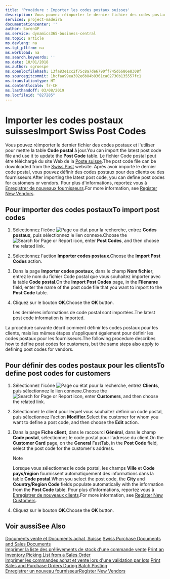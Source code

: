 ```yaml
---
title: 'Procédure : Importer les codes postaux suisses'
description: Vous pouvez réimporter le dernier fichier des codes postaux et l'utiliser pour mettre la table Code postal à jour. Le fichier Code postal peut être téléchargé du site Web de la Poste suisse. Après avoir importé le dernier code postal, vous pouvez définir des codes postaux pour des clients ou des fournisseurs.
services: project-madeira
documentationcenter: ''
author: SorenGP
ms.service: dynamics365-business-central
ms.topic: article
ms.devlang: na
ms.tgt_pltfrm: na
ms.workload: na
ms.search.keywords: ''
ms.date: 10/01/2018
ms.author: sgroespe
ms.openlocfilehash: 13fa83e1cc2f75c8a7de6790ff745d6686e8308f
ms.sourcegitcommit: 1bcfaa99ea302e6b84b8361ca02730b135557fc1
ms.translationtype: HT
ms.contentlocale: fr-CH
ms.lasthandoff: 03/08/2019
ms.locfileid: "827285"
---
```

# <a name="import-swiss-post-codes"></a><span data-ttu-id="e3d42-105">Importer les codes postaux suisses</span><span class="sxs-lookup"><span data-stu-id="e3d42-105">Import Swiss Post Codes</span></span>
<span data-ttu-id="e3d42-106">Vous pouvez réimporter le dernier fichier des codes postaux et l'utiliser pour mettre la table **Code postal** à jour.</span><span class="sxs-lookup"><span data-stu-id="e3d42-106">You can import the latest post code file and use it to update the **Post Code** table.</span></span> <span data-ttu-id="e3d42-107">Le fichier Code postal peut être téléchargé du site Web de la [Poste suisse](https://go.microsoft.com/fwlink/?LinkId=150292).</span><span class="sxs-lookup"><span data-stu-id="e3d42-107">The post code file can be downloaded from the [Swiss Post](https://go.microsoft.com/fwlink/?LinkId=150292) website.</span></span> <span data-ttu-id="e3d42-108">Après avoir importé le dernier code postal, vous pouvez définir des codes postaux pour des clients ou des fournisseurs.</span><span class="sxs-lookup"><span data-stu-id="e3d42-108">After importing the latest post code, you can define post codes for customers or vendors.</span></span> <span data-ttu-id="e3d42-109">Pour plus d'informations, reportez vous à [Enregistrer de nouveaux fournisseurs](../../purchasing-how-register-new-vendors.md).</span><span class="sxs-lookup"><span data-stu-id="e3d42-109">For more information, see [Register New Vendors](../../purchasing-how-register-new-vendors.md).</span></span>  

## <a name="to-import-post-codes"></a><span data-ttu-id="e3d42-110">Pour importer des codes postaux</span><span class="sxs-lookup"><span data-stu-id="e3d42-110">To import post codes</span></span>  

1.  <span data-ttu-id="e3d42-111">Sélectionnez l'icône ![Page ou état pour la recherche](../../media/ui-search/search_small.png "Page ou état pour la recherche"), entrez **Codes postaux**, puis sélectionnez le lien connexe.</span><span class="sxs-lookup"><span data-stu-id="e3d42-111">Choose the ![Search for Page or Report](../../media/ui-search/search_small.png "Search for Page or Report icon") icon, enter **Post Codes**, and then choose the related link.</span></span>  
2.  <span data-ttu-id="e3d42-112">Sélectionnez l'action **Importer codes postaux**.</span><span class="sxs-lookup"><span data-stu-id="e3d42-112">Choose the **Import Post Codes** action.</span></span>  
3.  <span data-ttu-id="e3d42-113">Dans la page **Importer codes postaux**, dans le champ **Nom fichier**, entrez le nom du fichier Code postal que vous souhaitez importer avec la table **Code postal**.</span><span class="sxs-lookup"><span data-stu-id="e3d42-113">On the **Import Post Codes** page, in the **Filename** field, enter the name of the post code file that you want to import to the **Post Code** table.</span></span>  
4.  <span data-ttu-id="e3d42-114">Cliquez sur le bouton **OK**.</span><span class="sxs-lookup"><span data-stu-id="e3d42-114">Choose the **OK** button.</span></span>  

    <span data-ttu-id="e3d42-115">Les dernières informations de code postal sont importées.</span><span class="sxs-lookup"><span data-stu-id="e3d42-115">The latest post code information is imported.</span></span>  

<span data-ttu-id="e3d42-116">La procédure suivante décrit comment définir les codes postaux pour les clients, mais les mêmes étapes s'appliquent également pour définir les codes postaux pour les fournisseurs.</span><span class="sxs-lookup"><span data-stu-id="e3d42-116">The following procedure describes how to define post codes for customers, but the same steps also apply to defining post codes for vendors.</span></span>  

## <a name="to-define-post-codes-for-customers"></a><span data-ttu-id="e3d42-117">Pour définir des codes postaux pour les clients</span><span class="sxs-lookup"><span data-stu-id="e3d42-117">To define post codes for customers</span></span>  

1.  <span data-ttu-id="e3d42-118">Sélectionnez l'icône ![Page ou état pour la recherche](../../media/ui-search/search_small.png "icône Page ou état pour la recherche"), entrez **Clients**, puis sélectionnez le lien connexe.</span><span class="sxs-lookup"><span data-stu-id="e3d42-118">Choose the ![Search for Page or Report](../../media/ui-search/search_small.png "Search for Page or Report icon") icon, enter **Customers**, and then choose the related link.</span></span>  
2.  <span data-ttu-id="e3d42-119">Sélectionnez le client pour lequel vous souhaitez définir un code postal, puis sélectionnez l'action **Modifier**.</span><span class="sxs-lookup"><span data-stu-id="e3d42-119">Select the customer for whom you want to define a post code, and then choose the **Edit** action.</span></span>  
3.  <span data-ttu-id="e3d42-120">Dans la page **Fiche client**, dans le raccourci **Général**, dans le champ **Code postal**, sélectionnez le code postal pour l'adresse du client.</span><span class="sxs-lookup"><span data-stu-id="e3d42-120">On the **Customer Card** page, on the **General** FastTab, in the **Post Code** field, select the post code for the customer's address.</span></span>  

    > [!NOTE]  
    >  <span data-ttu-id="e3d42-121">Lorsque vous sélectionnez le code postal, les champs **Ville** et **Code pays/région** fournissent automatiquement des informations dans la table **Code postal**.</span><span class="sxs-lookup"><span data-stu-id="e3d42-121">When you select the post code, the **City** and **Country/Region Code** fields populate automatically with the information from the **Post Code** table.</span></span> <span data-ttu-id="e3d42-122">Pour plus d'informations, reportez vous à [Enregistrer de nouveaux clients](../../sales-how-register-new-customers.md).</span><span class="sxs-lookup"><span data-stu-id="e3d42-122">For more information, see [Register New Customers](../../sales-how-register-new-customers.md).</span></span>  

4.  <span data-ttu-id="e3d42-123">Cliquez sur le bouton **OK**.</span><span class="sxs-lookup"><span data-stu-id="e3d42-123">Choose the **OK** button.</span></span>  

## <a name="see-also"></a><span data-ttu-id="e3d42-124">Voir aussi</span><span class="sxs-lookup"><span data-stu-id="e3d42-124">See Also</span></span>   
 <span data-ttu-id="e3d42-125">[Documents vente et Documents achat, Suisse](swiss-purchase-documents-and-sales-documents.md) </span><span class="sxs-lookup"><span data-stu-id="e3d42-125">[Swiss Purchase Documents and Sales Documents](swiss-purchase-documents-and-sales-documents.md) </span></span>  
 <span data-ttu-id="e3d42-126">[Imprimer la liste des prélèvements de stock d'une commande vente](how-to-print-an-inventory-picking-list-from-a-sales-order.md) </span><span class="sxs-lookup"><span data-stu-id="e3d42-126">[Print an Inventory Picking List from a Sales Order](how-to-print-an-inventory-picking-list-from-a-sales-order.md) </span></span>  
 <span data-ttu-id="e3d42-127">[Imprimer les commandes achat et vente lors d'une validation par lots](how-to-print-sales-and-purchase-orders-during-batch-posting.md) </span><span class="sxs-lookup"><span data-stu-id="e3d42-127">[Print Sales and Purchase Orders During Batch Posting](how-to-print-sales-and-purchase-orders-during-batch-posting.md) </span></span>  
 [<span data-ttu-id="e3d42-128">Enregistrer un nouveau fournisseur</span><span class="sxs-lookup"><span data-stu-id="e3d42-128">Register New Vendors</span></span>](../../purchasing-how-register-new-vendors.md)  
